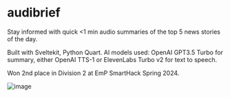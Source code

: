 # audibrief

Stay informed with quick <1 min audio summaries of the top 5 news stories of the day.

Built with Sveltekit, Python Quart. AI models used: OpenAI GPT3.5 Turbo for summary, either OpenAI TTS-1 or ElevenLabs Turbo v2 for text to speech.

Won 2nd place in Division 2 at EmP SmartHack Spring 2024.


![image](https://github.com/refact0r/audibrief/assets/34758569/4164e751-8bc2-4134-a634-00066ed604f3)
